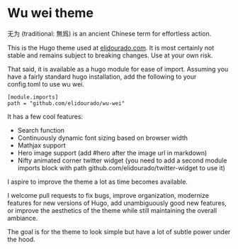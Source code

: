 # Wu wei theme
无为 (traditional: 無爲) is an ancient Chinese term for effortless action.

This is the Hugo theme used at [elidourado.com](https://elidourado.com). It is most certainly not stable and remains subject to breaking changes. Use at your own risk.

That said, it is available as a hugo module for ease of import. Assuming you have a fairly standard hugo installation, add the following to your config.toml to use wu wei.

    [module.imports]
    path = "github.com/elidourado/wu-wei"

It has a few cool features:

* Search function
* Continuously dynamic font sizing based on browser width
* Mathjax support
* Hero image support (add #hero after the image url in markdown)
* Nifty animated corner twitter widget (you need to add a second module imports block with path github.com/elidourado/twitter-widget to use it)

I aspire to improve the theme a lot as time becomes available.

I welcome pull requests to fix bugs, improve organization, modernize features for new versions of Hugo, add unambiguously good new features, or improve the aesthetics of the theme while still maintaining the overall ambiance.

The goal is for the theme to look simple but have a lot of subtle power under the hood. 